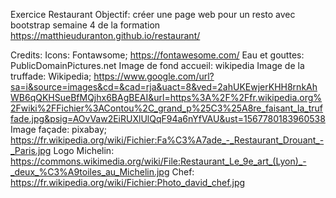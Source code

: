 Exercice Restaurant
Objectif: créer une page web pour un resto avec bootstrap
semaine 4 de la formation
https://matthieuduranton.github.io/restaurant/

Credits:
Icons: Fontawsome; https://fontawesome.com/
Eau et gouttes: PublicDomainPictures.net
Image de fond accueil: wikipedia
Image de la truffade: Wikipedia; https://www.google.com/url?sa=i&source=images&cd=&cad=rja&uact=8&ved=2ahUKEwjerKHH8rnkAhWB6qQKHSueBfMQjhx6BAgBEAI&url=https%3A%2F%2Ffr.wikipedia.org%2Fwiki%2FFichier%3AContou%2C_grand_p%25C3%25A8re_faisant_la_truffade.jpg&psig=AOvVaw2EiRUXlUlQqF94a6nYfVAU&ust=1567780183960538
Image façade: pixabay; https://fr.wikipedia.org/wiki/Fichier:Fa%C3%A7ade_-_Restaurant_Drouant_-_Paris.jpg
Logo Michelin: https://commons.wikimedia.org/wiki/File:Restaurant_Le_9e_art_(Lyon)_-_deux_%C3%A9toiles_au_Michelin.jpg
Chef: https://fr.wikipedia.org/wiki/Fichier:Photo_david_chef.jpg